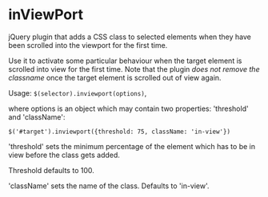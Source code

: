 inViewPort
==========

jQuery plugin that adds a CSS class to selected elements when they have been scrolled into the viewport for the first time.

Use it to activate some particular behaviour when the target element is scrolled into view for the first time. Note that the plugin _does not remove the classname_ once the target element is scrolled out of view again.

Usage: `$(selector).inviewport(options)`,

where options is an object which may contain two properties: 'threshold' and 'className':

`$('#target').inviewport({threshold: 75, className: 'in-view'})`

'threshold' sets the minimum percentage of the element which has to be in view before the class gets added. 

Threshold defaults to 100. 

'className' sets the name of the class. Defaults to 'in-view'.
